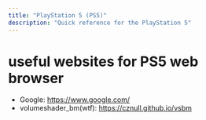 ```yaml
---
title: "PlayStation 5 (PS5)"
description: "Quick reference for the PlayStation 5"
---
```


# useful websites for PS5 web browser

- Google: https://www.google.com/
- volumeshader_bm(wtf): https://cznull.github.io/vsbm